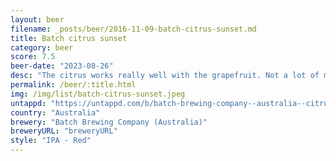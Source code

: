 ```yaml
---
layout: beer
filename: _posts/beer/2016-11-09-batch-citrus-sunset.md
title: Batch citrus sunset
category: beer
score: 7.5
beer-date: "2023-08-26"
desc: "The citrus works really well with the grapefruit. Not a lot of malt to call this a red"
permalink: /beer/:title.html
img: /img/list/batch-citrus-sunset.jpeg
untappd: "https://untappd.com/b/batch-brewing-company--australia--citrus-sunset/5293388"
country: "Australia"
brewery: "Batch Brewing Company (Australia)"
breweryURL: "breweryURL"
style: "IPA - Red"
---
```

